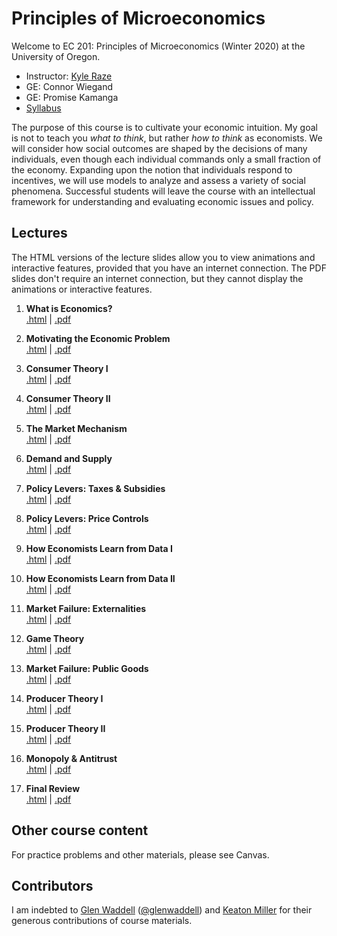 # Principles of Microeconomics

Welcome to EC 201: Principles of Microeconomics (Winter 2020) at the University of Oregon. 

- Instructor: [Kyle Raze](https://kyleraze.com)
- GE: Connor Wiegand 
- GE: Promise Kamanga
- [Syllabus](https://raw.githack.com/kyleraze/EC201_Microeconomics/master/Syllabus/syllabus.pdf)

The purpose of this course is to cultivate your economic intuition. My goal is not to teach you *what to think*, but rather *how to think* as economists. We will consider how social outcomes are shaped by the decisions of many individuals, even though each individual commands only a small fraction of the economy. Expanding upon the notion that individuals respond to incentives, we will use models to analyze and assess a variety of social phenomena. Successful students will leave the course with an intellectual framework for understanding and evaluating economic issues and policy.

## Lectures

The HTML versions of the lecture slides allow you to view animations and interactive features, provided that you have an internet connection. The PDF slides don't require an internet connection, but they cannot display the animations or interactive features.

1. **What is Economics?** <br> [.html](https://raw.githack.com/kyleraze/EC201_Microeconomics/master/Lectures/01-Introduction/01-Introduction.html) | [.pdf](https://raw.githack.com/kyleraze/EC201_Microeconomics/master/Lectures/01-Introduction/01-Introduction.pdf)

2. **Motivating the Economic Problem** <br> [.html](https://raw.githack.com/kyleraze/EC201_Microeconomics/master/Lectures/02-Economic_Problem_Motivation/02-Economic_Problem_Motivation.html) | [.pdf](https://raw.githack.com/kyleraze/EC201_Microeconomics/master/Lectures/02-Economic_Problem_Motivation/02-Economic_Problem_Motivation.pdf)

3. **Consumer Theory I** <br> [.html](https://raw.githack.com/kyleraze/EC201_Microeconomics/master/Lectures/03-Consumer_Theory/03-Consumer_Theory.html) | [.pdf](https://raw.githack.com/kyleraze/EC201_Microeconomics/master/Lectures/03-Consumer_Theory/03-Consumer_Theory.pdf)

4. **Consumer Theory II** <br> [.html](https://raw.githack.com/kyleraze/EC201_Microeconomics/master/Lectures/04-Consumer_Theory/04-Consumer_Theory.html) | [.pdf](https://raw.githack.com/kyleraze/EC201_Microeconomics/master/Lectures/04-Consumer_Theory/04-Consumer_Theory.pdf)

5. **The Market Mechanism** <br> [.html](https://raw.githack.com/kyleraze/EC201_Microeconomics/master/Lectures/05-Market_Mechanism/05-Market_Mechanism.html) | [.pdf](https://raw.githack.com/kyleraze/EC201_Microeconomics/master/Lectures/05-Market_Mechanism/05-Market_Mechanism.pdf)

6. **Demand and Supply** <br> [.html](https://raw.githack.com/kyleraze/EC201_Microeconomics/master/Lectures/06-Demand_Supply/06-Demand_Supply.html) | [.pdf](https://raw.githack.com/kyleraze/EC201_Microeconomics/master/Lectures/06-Demand_Supply/06-Demand_Supply.pdf)

7. **Policy Levers: Taxes & Subsidies** <br> [.html](https://raw.githack.com/kyleraze/EC201_Microeconomics/master/Lectures/07-Policy_Taxes_Subsidies/07-Policy_Taxes_Subsidies.html) | [.pdf](https://raw.githack.com/kyleraze/EC201_Microeconomics/master/Lectures/07-Policy_Taxes_Subsidies/07-Policy_Taxes_Subsidies.pdf)

8. **Policy Levers: Price Controls** <br> [.html](https://raw.githack.com/kyleraze/EC201_Microeconomics/master/Lectures/08-Policy_Price_Controls/08-Policy_Price_Controls.html) | [.pdf](https://raw.githack.com/kyleraze/EC201_Microeconomics/master/Lectures/08-Policy_Price_Controls/08-Policy_Price_Controls.pdf)

9. **How Economists Learn from Data I** <br> [.html](https://raw.githack.com/kyleraze/EC201_Microeconomics/master/Lectures/09-Data_Learning/09-Data_Learning.html) | [.pdf](https://raw.githack.com/kyleraze/EC201_Microeconomics/master/Lectures/09-Data_Learning/09-Data_Learning.pdf)

10. **How Economists Learn from Data II** <br> [.html](https://raw.githack.com/kyleraze/EC201_Microeconomics/master/Lectures/10-Data_Learning/10-Data_Learning.html) | [.pdf](https://raw.githack.com/kyleraze/EC201_Microeconomics/master/Lectures/10-Data_Learning/10-Data_Learning.pdf)

11. **Market Failure: Externalities** <br> [.html](https://raw.githack.com/kyleraze/EC201_Microeconomics/master/Lectures/11-Externalities/11-Externalities.html) | [.pdf](https://raw.githack.com/kyleraze/EC201_Microeconomics/master/Lectures/11-Externalities/11-Externalities.pdf)

12. **Game Theory** <br> [.html](https://raw.githack.com/kyleraze/EC201_Microeconomics/master/Lectures/12-Game_Theory/12-Game_Theory.html) | [.pdf](https://raw.githack.com/kyleraze/EC201_Microeconomics/master/Lectures/12-Game_Theory/12-Game_Theory.pdf)

13. **Market Failure: Public Goods** <br> [.html](https://raw.githack.com/kyleraze/EC201_Microeconomics/master/Lectures/13-Public_Goods/13-Public_Goods.html) | [.pdf](https://raw.githack.com/kyleraze/EC201_Microeconomics/master/Lectures/13-Public_Goods/13-Public_Goods.pdf)

14. **Producer Theory I** <br> [.html](https://raw.githack.com/kyleraze/EC201_Microeconomics/master/Lectures/14-Producer_Theory/14-Producer_Theory.html) | [.pdf](https://raw.githack.com/kyleraze/EC201_Microeconomics/master/Lectures/14-Producer_Theory/14-Producer_Theory.pdf)

15. **Producer Theory II** <br> [.html](https://raw.githack.com/kyleraze/EC201_Microeconomics/master/Lectures/15-Producer_Theory/15-Producer_Theory.html) | [.pdf](https://raw.githack.com/kyleraze/EC201_Microeconomics/master/Lectures/15-Producer_Theory/15-Producer_Theory.pdf)

16. **Monopoly & Antitrust** <br> [.html](https://raw.githack.com/kyleraze/EC201_Microeconomics/master/Lectures/16-Monopoly/16-Monopoly.html) | [.pdf](https://raw.githack.com/kyleraze/EC201_Microeconomics/master/Lectures/16-Monopoly/16-Monopoly.pdf)

17. **Final Review** <br> [.html](https://raw.githack.com/kyleraze/EC201_Microeconomics/master/Lectures/17-Final_Review/17-Final_Review.html) | [.pdf](https://raw.githack.com/kyleraze/EC201_Microeconomics/master/Lectures/17-Final_Review/17-Final_Review.pdf)

## Other course content

For practice problems and other materials, please see Canvas.

## Contributors

I am indebted to [Glen Waddell](http://www.glenwaddell.com/) ([@glenwaddell](https://github.com/glenwaddell)) and [Keaton Miller](http://www.keatonmiller.org/) for their generous contributions of course materials.
